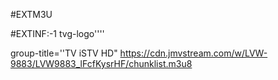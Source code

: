 #EXTM3U 

#EXTINF:-1 tvg-logo''''

group-title=''TV iSTV HD"
https://cdn.jmvstream.com/w/LVW-9883/LVW9883_lFcfKysrHF/chunklist.m3u8
